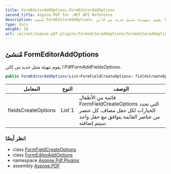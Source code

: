 ```yaml
---
title: FormEditorAddOptions.FormEditorAddOptions
second_title: Aspose.PDF for .NET API Reference
description: مُنشئ FormEditorAddOptions. يقوم بتهيئة مثيل جديد من كائن PdfFormAddFieldsOptions
type: docs
weight: 10
url: /ar/net/aspose.pdf.plugins/formeditoraddoptions/formeditoraddoptions/
---
```

## مُنشئ FormEditorAddOptions

يقوم بتهيئة مثيل جديد من كائن !:PdfFormAddFieldsOptions.

```csharp
public FormEditorAddOptions(List<FormFieldCreateOptions> fieldsCreateOptions)
```

| المعامل | النوع | الوصف |
| --- | --- | --- |
| fieldsCreateOptions | List`1 | قائمة من الأطفال FormFieldCreateOptions التي تحدد الخيارات لكل حقل مضاف. كل عنصر من عناصر القائمة يتوافق مع حقل واحد سيتم إضافته. |

### انظر أيضًا

* class [FormFieldCreateOptions](../../formfieldcreateoptions/)
* class [FormEditorAddOptions](../)
* namespace [Aspose.Pdf.Plugins](../../../aspose.pdf.plugins/)
* assembly [Aspose.PDF](../../../)